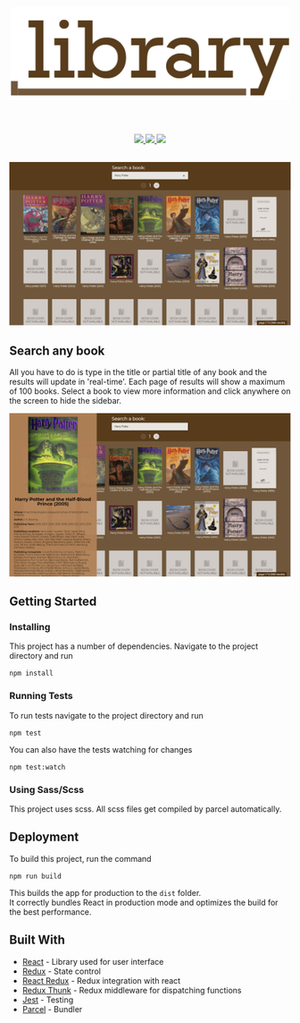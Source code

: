 <h1 align="center">
  <br>
  <a href="http://library.zachloza.com/"><img src="https://github.com/Zach10za/Library/blob/master/src/assets/library.png" alt="library" width="500"/></a>
  <br>
  <br>
</h1>
<p align="center">
  <a href="#/">
    <img src="https://img.shields.io/badge/dependencies-up%20to%20date-brightgreen.svg">
  </a>
  <a href="#/">
    <img src="https://img.shields.io/badge/contributions-welcome-orange.svg">
  </a>
  <a href="https://opensource.org/licenses/MIT">
    <img src="https://img.shields.io/badge/license-MIT-blue.svg">
  </a>
</p>
<br>
<img src="https://github.com/Zach10za/Library/blob/master/src/assets/screenshot1.PNG">
<br>

## Search any book

All you have to do is type in the title or partial title of any book and the results will update in 'real-time'. Each page of results will show a maximum of 100 books. Select a book to view more information and click anywhere on the screen to hide the sidebar.

<img src="https://github.com/Zach10za/Library/blob/master/src/assets/screenshot2.PNG">


## Getting Started

### Installing

This project has a number of dependencies. Navigate to the project directory and run

```
npm install
```

### Running Tests

To run tests navigate to the project directory and run

```
npm test
```

You can also have the tests watching for changes

```
npm test:watch
```

### Using Sass/Scss

This project uses scss. All scss files get compiled by parcel automatically.

## Deployment

To build this project, run the command

```
npm run build
```

This builds the app for production to the `dist` folder.<br>
It correctly bundles React in production mode and optimizes the build for the best performance.

## Built With
* [React](https://reactjs.org/docs/getting-started.html) - Library used for user interface
* [Redux](https://redux.js.org/) - State control
* [React Redux](https://react-redux.js.org/) - Redux integration with react
* [Redux Thunk](https://github.com/reduxjs/redux-thunk) - Redux middleware for dispatching functions
* [Jest](https://jestjs.io/) - Testing
* [Parcel](https://parceljs.org/) - Bundler
